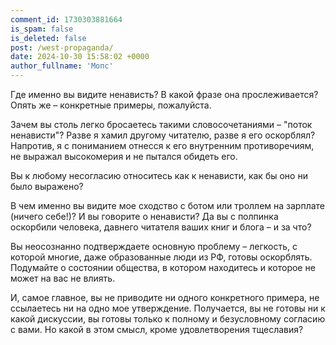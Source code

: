 ```yaml
---
comment_id: 1730303881664
is_spam: false
is_deleted: false
post: /west-propaganda/
date: 2024-10-30 15:58:02 +0000
author_fullname: 'Мопс'
---
```


Где именно вы видите ненависть? В какой фразе она прослеживается? Опять же – конкретные примеры, пожалуйста.

Зачем вы столь легко бросаетесь такими словосочетаниями – "поток ненависти"? Разве я хамил другому читателю, разве я его оскорблял? Напротив, я с пониманием отнесся к его внутренним противоречиям, не выражал высокомерия и не пытался обидеть его. 

Вы к любому несогласию относитесь как к ненависти, как бы оно ни было выражено?

В чем именно вы видите мое сходство с ботом или троллем на зарплате (ничего себе!)? И вы говорите о ненависти? Да вы с полпинка оскорбили человека, давнего читателя ваших книг и блога – и за что?

Вы неосознанно подтверждаете основную проблему – легкость, с которой многие, даже образованные люди из РФ, готовы оскорблять. Подумайте о состоянии общества, в котором находитесь и которое не может на вас не влиять.

И, самое главное, вы не приводите ни одного конкретного примера, не ссылаетесь ни на одно мое утверждение. Получается, вы не готовы ни к какой дискуссии, вы готовы только к полному и безусловному согласию с вами. Но какой в этом смысл, кроме удовлетворения тщеславия?
